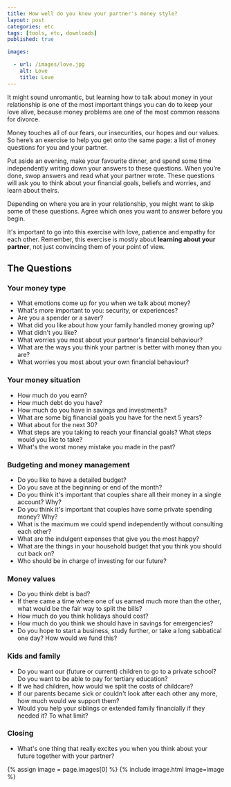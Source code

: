 ```yaml
---
title: How well do you know your partner's money style?
layout: post
categories: etc
tags: [tools, etc, downloads]
published: true

images:

  - url: /images/love.jpg
    alt: Love
    title: Love
---
```

It might sound unromantic, but learning how to talk about money in your relationship is one of the most important things you can do to keep your love alive, because money problems are one of the most common reasons for divorce.

<!--more-->

Money touches all of our fears, our insecurities, our hopes and our values. So here’s an exercise to help you get onto the same page: a list of money questions for you and your partner.

Put aside an evening, make your favourite dinner, and spend some time independently writing down your answers to these questions. When you’re done, swop answers and read what your partner wrote. These questions will ask you to think about your financial goals, beliefs and worries, and learn about theirs.

Depending on where you are in your relationship, you might want to skip some of these questions. Agree which ones you want to answer before you begin.

It's important to go into this exercise with love, patience and empathy for each other. Remember, this exercise is mostly about **learning about your partner**, not just convincing them of your point of view.

## The Questions

### Your money type
- What emotions come up for you when we talk about money?
- What's more important to you: security, or experiences?
- Are you a spender or a saver?
- What did you like about how your family handled money growing up?
- What didn't you like?
- What worries you most about your partner's financial behaviour?
- What are the ways you think your partner is better with money than you are?
- What worries you most about your own financial behaviour?

### Your money situation
- How much do you earn?
- How much debt do you have?
- How much do you have in savings and investments?
- What are some big financial goals you have for the next 5 years?
- What about for the next 30?
- What steps are you taking to reach your financial goals? What steps would you like to take?
- What's the worst money mistake you made in the past?

### Budgeting and money management
- Do you like to have a detailed budget?
- Do you save at the beginning or end of the month?
- Do you think it's important that couples share all their money in a single account? Why?
- Do you think it's important that couples have some private spending money? Why?
- What is the maximum we could spend independently without consulting each other?
- What are the indulgent expenses that give you the most happy?
- What are the things in your household budget that you think you should cut back on?
- Who should be in charge of investing for our future?

### Money values
- Do you think debt is bad?
- If there came a time where one of us earned much more than the other, what would be the fair way to split the bills?
- How much do you think holidays should cost?
- How much do you think we should have in savings for emergencies?
- Do you hope to start a business, study further, or take a long sabbatical one day? How would we fund this?

### Kids and family
- Do you want our (future or current) children to go to a private school? Do you want to be able to pay for tertiary education?
- If we had children, how would we split the costs of childcare?
- If our parents became sick or couldn't look after each other any more, how much would we support them?
- Would you help your siblings or extended family financially if they needed it? To what limit?

### Closing
- What's one thing that really excites you when you think about your future together with your partner?

{% assign image = page.images[0] %}
{% include image.html image=image %}
